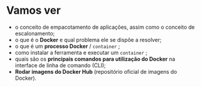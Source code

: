 # Vamos ver

- o conceito de empacotamento de aplicações, assim como o conceito de escalonamento;
- o que é o **Docker** e qual problema ele se dispõe a resolver;
- o que é um **processo Docker** / `container` ;
- como instalar a ferramenta e executar um `container` ;
- quais são os **principais comandos para utilização do Docker** na interface de linha de comando (CLI);
- **Rodar imagens do Docker Hub** (repositório oficial de imagens do Docker).